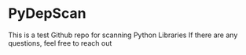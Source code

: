 # PyDepScan

This is a test Github repo for scanning Python Libraries
If there are any questions, feel free to reach out

